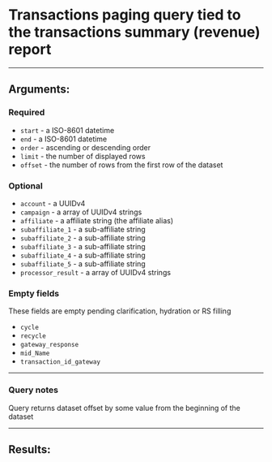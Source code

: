 # Transactions paging query tied to the transactions summary (revenue) report

____

## Arguments:

### Required
* `start` - a ISO-8601 datetime
* `end` - a ISO-8601 datetime
* `order` - ascending or descending order
* `limit` - the number of displayed rows
* `offset` - the number of rows from the first row of the dataset

### Optional
* `account` - a UUIDv4
* `campaign` -  a array of UUIDv4 strings
* `affiliate` -  a affiliate string (the affiliate alias)
* `subaffiliate_1` -  a sub-affiliate string
* `subaffiliate_2` -  a sub-affiliate string
* `subaffiliate_3` -  a sub-affiliate string
* `subaffiliate_4` -  a sub-affiliate string
* `subaffiliate_5` -  a sub-affiliate string
* `processor_result` -  a array of UUIDv4 strings

### Empty fields
These fields are empty pending clarification, hydration or RS filling

* `cycle`
* `recycle`
* `gateway_response`
* `mid_Name`
* `transaction_id_gateway`
---
### Query notes

Query returns dataset offset by some value from the beginning of the dataset

---
## Results:

```
```

